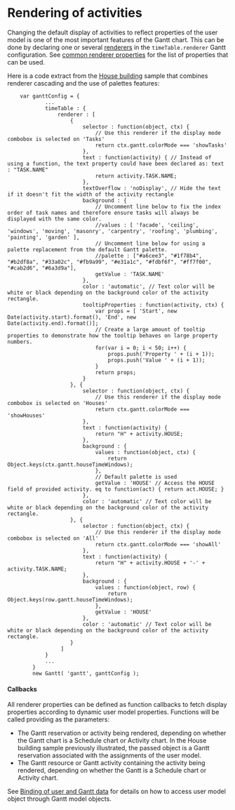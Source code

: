 # Rendering of activities

Changing the default display of activities to reflect properties of the user model is one of the most important features of the Gantt chart.
This can be done by declaring one or several [renderers](./?path=/story/guides-miscellaneous--renderers) in the `timeTable.renderer` Gantt configuration.
See [common renderer properties](./?path=/story/guides-miscellaneous--renderers) for the list of properties that can be used.

Here is a code extract from the [House building](/examples/house_building.html) sample that combines renderer cascading and the use of palettes features:

```
    var ganttConfig = {
            ...
            timeTable : {
                renderer : [
                    {
                        selector : function(object, ctx) {
                            // Use this renderer if the display mode combobox is selected on 'Tasks'
                            return ctx.gantt.colorMode === 'showTasks'
                        },
                        text : function(activity) { // Instead of using a function, the text property could have been declared as: text : "TASK.NAME"
                            return activity.TASK.NAME;
                        },
                        textOverflow : 'noDisplay', // Hide the text if it doesn't fit the width of the activity rectangle
                        background : {
                            // Uncomment line below to fix the index order of task names and therefore ensure tasks will always be displayed with the same color.
                            //values : [ 'facade', 'ceiling', 'windows', 'moving', 'masonry', 'carpentry', 'roofing', 'plumbing', 'painting', 'garden' ],
                            // Uncomment line below for using a palette replacement from the default Gantt palette.
                            //palette : ["#a6cee3", "#1f78b4", "#b2df8a", "#33a02c", "#fb9a99", "#e31a1c", "#fdbf6f", "#ff7f00", "#cab2d6", "#6a3d9a"],
                            getValue : 'TASK.NAME'
                        },
                        color : 'automatic', // Text color will be white or black depending on the background color of the activity rectangle.
                        tooltipProperties : function(activity, ctx) {
                            var props = [ 'Start', new Date(activity.start).format(), 'End', new Date(activity.end).format()];
                            // Create a large amount of tooltip properties to demonstrate how the tooltip behaves on large property numbers.
                            for(var i = 0; i < 50; i++) {
                                props.push('Property ' + (i + 1));
                                props.push('Value ' + (i + 1));
                            }
                            return props;
                        }
                    }, {
                        selector : function(object, ctx) {
                            // Use this renderer if the display mode combobox is selected on 'Houses'
                            return ctx.gantt.colorMode === 'showHouses'
                        },
                        text : function(activity) {
                            return "H" + activity.HOUSE;
                        },
                        background : {
                            values : function(object, ctx) {
                                return Object.keys(ctx.gantt.houseTimeWindows);
                            },
                            // Default palette is used
                            getValue : 'HOUSE' // Access the HOUSE field of provided activity. eq to function(act) { return act.HOUSE; }
                        },
                        color : 'automatic' // Text color will be white or black depending on the background color of the activity rectangle.
                    }, {
                        selector : function(object, ctx) {
                            // Use this renderer if the display mode combobox is selected on 'All'
                            return ctx.gantt.colorMode === 'showAll'
                        },
                        text : function(activity) {
                            return "H" + activity.HOUSE + '-' + activity.TASK.NAME;
                        },
                        background : {
                            values : function(object, row) {
                                return Object.keys(row.gantt.houseTimeWindows);
                            },
                            getValue : 'HOUSE'
                        },
                        color : 'automatic' // Text color will be white or black depending on the background color of the activity rectangle.
                    }
                 ]
            }
            ...
        }
        new Gantt( 'gantt', ganttConfig );
```

<a id="activityrenderer_callbacks"></a>

#### Callbacks

All renderer properties can be defined as function callbacks to fetch display properties according to dynamic user model properties.
Functions will be called providing as the parameters:

- The Gantt reservation or activity being rendered, depending on whether the Gantt chart is a Schedule chart or Activity chart.
  In the House building sample previously illustrated, the passed object is a Gantt reservation associated with the assignments of the user model.
- The Gantt resource or Gantt activity containing the activity being rendered, depending on whether the Gantt is a Schedule chart or Activity chart.

See [Binding of user and Gantt data](./?path=/story/guides-data--overview) for details on how to access user model object through Gantt model objects.
